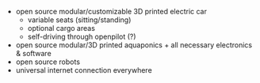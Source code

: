 - open source modular/customizable 3D printed electric car
  - variable seats (sitting/standing)
  - optional cargo areas
  - self-driving through openpilot (?)
- open source modular/3D printed aquaponics + all necessary electronics & software
- open source robots
- universal internet connection everywhere

